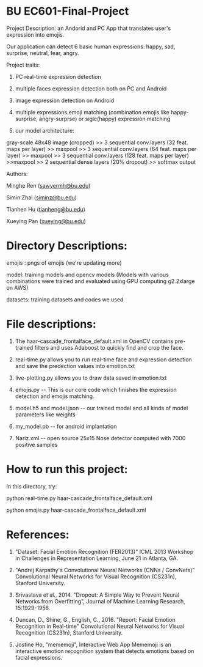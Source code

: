# BU EC601-Final-Project
Project Description: an Andorid and PC App that translates user's expression into emojis.

Our application can detect 6 basic human expressions: happy, sad, surprise, neutral, fear, angry.

Project traits:

1. PC real-time expression detection

2. multiple faces expression detection both on PC and Android

3. image expression detection on Android

4. multiple expressions emoji matching (combination emojis like happy-surprise, angry-surprse) or sigle(happy) expression matching

5. our model architecture:

gray-scale 48x48 image (cropped) >> 3 sequential conv.layers (32 feat. maps per layer) >> maxpool >> 3 sequential conv.layers (64 feat. maps per layer) >> maxpool >> 3 sequential conv.layers (128 feat. maps per layer) >>maxpool >> 2 sequential dense layers (20% dropout) >> softmax output

Authors:

Minghe Ren (sawyermh@bu.edu)

Simin Zhai (siminz@bu.edu)

Tianhen Hu (tianheng@bu.edu)

Xueying Pan (xueying@bu.edu)

# Directory Descriptions:
emojis : pngs of emojis (we're updating more)

model: training models and opencv models (Models with various combinations were trained and evaluated using GPU computing g2.2xlarge on AWS)

datasets: training datasets and codes we used


# File descriptions:
1. The haar-cascade_frontalface_default.xml in OpenCV contains pre-trained filters and uses Adaboost to quickly find and crop the face.

2. real-time.py allows you to run real-time face and expression detection and save the predection values into emotion.txt

3. live-plotting.py allows you to draw data saved in emotion.txt

4. emojis.py -- This is our core code which finishes the expression detection and emojis matching.

5. model.h5 and model.json -- our trained model and all kinds of model parameters like weights

6. my_model.pb -- for android implantation

7. Nariz.xml -- open source 25x15 Nose detector computed with 7000 positive samples

# How to run this project:

In this directory, try:

python real-time.py haar-cascade_frontalface_default.xml

python emojis.py haar-cascade_frontalface_default.xml

# References:
1. "Dataset: Facial Emotion Recognition (FER2013)" ICML 2013 Workshop in Challenges in Representation Learning, June 21 in Atlanta, GA.

2. "Andrej Karpathy's Convolutional Neural Networks (CNNs / ConvNets)" Convolutional Neural Networks for Visual Recognition (CS231n), Stanford University.

3. Srivastava et al., 2014. "Dropout: A Simple Way to Prevent Neural Networks from Overfitting", Journal of Machine Learning Research, 15:1929-1958.

4. Duncan, D., Shine, G., English, C., 2016. "Report: Facial Emotion Recognition in Real-time" Convolutional Neural Networks for Visual Recognition (CS231n), Stanford University.

5. Jostine Ho, "mememoji", Interactive Web App Mememoji is an interactive emotion recognition system that detects emotions based on facial expressions.
